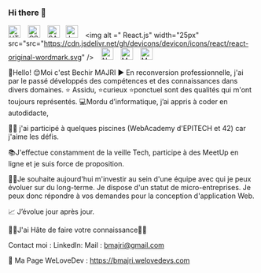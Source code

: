### Hi there 👋

<img aligne="left" alt ="HTML5" width="25px" src="https://cdn.jsdelivr.net/gh/devicons/devicon/icons/html5/html5-original.svg" /> &ensp; <img alt ="CSS" width="25px" src="https://cdn.jsdelivr.net/gh/devicons/devicon/icons/css3/css3-original-wordmark.svg" /> &ensp; <img alt ="SASS" width="25px" src="https://cdn.jsdelivr.net/gh/devicons/devicon/icons/sass/sass-original.svg" /> &nbsp; <img alt ="JavaScript" width="25px" src="https://cdn.jsdelivr.net/gh/devicons/devicon/icons/javascript/javascript-original.svg" />  &ensp; <img alt =" React.js"  width="25px" src="src="https://cdn.jsdelivr.net/gh/devicons/devicon/icons/react/react-original-wordmark.svg" /> &ensp; <img alt ="NodeJS" width="25px" src="https://cdn.jsdelivr.net/gh/devicons/devicon/icons/nodejs/nodejs-original-wordmark.svg" />  &ensp; <img alt ="MongoDB" width="25px" src="https://cdn.jsdelivr.net/gh/devicons/devicon/icons/mongodb/mongodb-original-wordmark.svg" />  &ensp; <img alt ="MySQL" width="25px" src="https://cdn.jsdelivr.net/gh/devicons/devicon/icons/mysql/mysql-original-wordmark.svg" />


<!--
**Bmajri75/Bmajri75** is a ✨ _special_ ✨ repository because its `README.md` (this file) appears on your GitHub profile.

Here are some ideas to get you started:

- 🔭 I’m currently working on ...
- 🌱 I’m currently learning ...
- 👯 I’m looking to collaborate on ...
- 🤔 I’m looking for help with ...
- 💬 Ask me about ...
- 📫 How to reach me: ...
- 😄 Pronouns: ...
- ⚡ Fun fact: ...
-->

👋Hello!
😊Moi c'est Bechir MAJRI ▶️ En reconversion professionnelle, j'ai par le passé développés des compétences et des connaissances dans divers domaines. 
⭐ Assidu, ⭐curieux ⭐ponctuel sont des qualités qui m'ont toujours représentés.
💻Mordu d’informatique, j’ai appris à coder en autodidacte, 

🏊‍♂️ j'ai participé à quelques piscines (WebAcademy d'EPITECH et 42) car j'aime les défis.

📚J'effectue constamment de la veille Tech, participe à des MeetUp en ligne et je suis force de proposition.

👨‍💻Je souhaite aujourd'hui m'investir au sein d'une équipe avec qui je peux évoluer sur du long-terme.
Je dispose d'un statut de micro-entreprises. 
Je peux donc répondre à vos demandes pour la conception d'application Web.

📈 J’évolue jour après jour.

🤝🏻J'ai Hâte de faire votre connaissance🤝🏻


Contact moi : 
LinkedIn: 
Mail : bmajri@gmail.com

🫶 Ma Page WeLoveDev : https://bmajri.welovedevs.com

